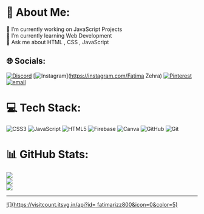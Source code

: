 # 💫 About Me:
🔭 I’m currently working on JavaScript Projects <br>🌱 I’m currently learning Web Development<br>💬 Ask me about HTML , CSS , JavaScript<br>


## 🌐 Socials:
[![Discord](https://img.shields.io/badge/Discord-%237289DA.svg?logo=discord&logoColor=white)](https://discord.gg/Nightmare) [![Instagram](https://img.shields.io/badge/Instagram-%23E4405F.svg?logo=Instagram&logoColor=white)](https://instagram.com/Fatima Zehra) [![Pinterest](https://img.shields.io/badge/Pinterest-%23E60023.svg?logo=Pinterest&logoColor=white)](https://pinterest.com/faimarizz) [![email](https://img.shields.io/badge/Email-D14836?logo=gmail&logoColor=white)](mailto:fatimarizz800@gmail.com) 

# 💻 Tech Stack:
![CSS3](https://img.shields.io/badge/css3-%231572B6.svg?style=for-the-badge&logo=css3&logoColor=white) ![JavaScript](https://img.shields.io/badge/javascript-%23323330.svg?style=for-the-badge&logo=javascript&logoColor=%23F7DF1E) ![HTML5](https://img.shields.io/badge/html5-%23E34F26.svg?style=for-the-badge&logo=html5&logoColor=white) ![Firebase](https://img.shields.io/badge/firebase-%23039BE5.svg?style=for-the-badge&logo=firebase) ![Canva](https://img.shields.io/badge/Canva-%2300C4CC.svg?style=for-the-badge&logo=Canva&logoColor=white) ![GitHub](https://img.shields.io/badge/github-%23121011.svg?style=for-the-badge&logo=github&logoColor=white) ![Git](https://img.shields.io/badge/git-%23F05033.svg?style=for-the-badge&logo=git&logoColor=white)
# 📊 GitHub Stats:
![](https://github-readme-stats.vercel.app/api?username=fatimarizz800&theme=dark&hide_border=false&include_all_commits=true&count_private=true)<br/>
![](https://nirzak-streak-stats.vercel.app/?user=fatimarizz800&theme=dark&hide_border=false)<br/>
![](https://github-readme-stats.vercel.app/api/top-langs/?username=fatimarizz800&theme=dark&hide_border=false&include_all_commits=true&count_private=true&layout=compact)

---
[![](https://visitcount.itsvg.in/api?id= fatimarizz800&icon=0&color=5)](https://visitcount.itsvg.in)

<!-- Proudly created with GPRM ( https://gprm.itsvg.in ) -->
